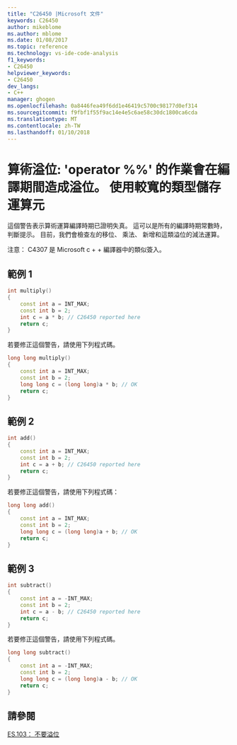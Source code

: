 ```yaml
---
title: "C26450 |Microsoft 文件"
keywords: C26450
author: mikeblome
ms.author: mblome
ms.date: 01/08/2017
ms.topic: reference
ms.technology: vs-ide-code-analysis
f1_keywords:
- C26450
helpviewer_keywords:
- C26450
dev_langs:
- C++
manager: ghogen
ms.openlocfilehash: 0a8446fea49f6dd1e46419c5700c98177d0ef314
ms.sourcegitcommit: f9fbf1f55f9ac14e4e5c6ae58c30dc1800ca6cda
ms.translationtype: MT
ms.contentlocale: zh-TW
ms.lasthandoff: 01/10/2018
---
```

# <a name="arithmetic-overflow-operator-operation-causes-overflow-at-compile-time-use-a-wider-type-to-store-the-operands"></a>算術溢位: 'operator %%' 的作業會在編譯期間造成溢位。 使用較寬的類型儲存運算元  

 這個警告表示算術運算編譯時期已證明失真。 這可以是所有的編譯時期常數時，判斷提示。  目前，我們會檢查左的移位、 乘法、 新增和這類溢位的減法運算。
  
注意： C4307 是 Microsoft c + + 編譯器中的類似簽入。    

## <a name="example-1"></a>範例 1

```cpp  
int multiply()
{
    const int a = INT_MAX;
    const int b = 2;
    int c = a * b; // C26450 reported here
    return c;
}
```  
 若要修正這個警告，請使用下列程式碼。  

```cpp  
long long multiply()
{
    const int a = INT_MAX;
    const int b = 2;
    long long c = (long long)a * b; // OK
    return c;
}
```  

## <a name="example-2"></a>範例 2

```cpp  
int add()
{
    const int a = INT_MAX;
    const int b = 2;
    int c = a + b; // C26450 reported here
    return c;
}
```  
 若要修正這個警告，請使用下列程式碼：

```cpp  
long long add()
{
    const int a = INT_MAX;
    const int b = 2;
    long long c = (long long)a + b; // OK
    return c;
}
```  
## <a name="example-3"></a>範例 3  

```cpp  
int subtract()
{
    const int a = -INT_MAX;
    const int b = 2;
    int c = a - b; // C26450 reported here
    return c;
}
``` 
 若要修正這個警告，請使用下列程式碼。  

```cpp  
long long subtract()
{
    const int a = -INT_MAX;
    const int b = 2;
    long long c = (long long)a - b; // OK
    return c;
}
```

## <a name="see-also"></a>請參閱
[ES.103： 不要溢位](https://github.com/isocpp/CppCoreGuidelines/blob/master/CppCoreGuidelines.md#Res-overflow)
